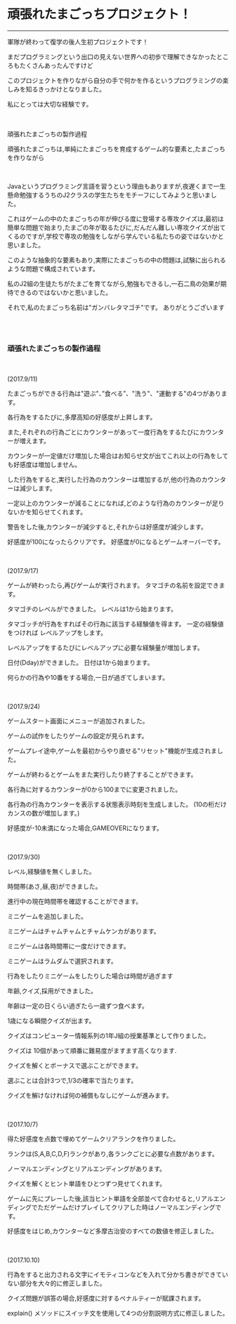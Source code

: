 <h1>頑張れたまごっちプロジェクト！</h1>
<hr>

<p>軍隊が終わって復学の後人生初プロジェクトです！</p>
<p>まだプログラミングという出口の見えない世界への初歩で理解できなかったところもたくさんあったんですけど</p>
<p>このプロジェクトを作りながら自分の手で何かを作るというプログラミングの楽しみを知るきっかけとなりました。</p>
<p>私にとっては大切な経験です。</p><br>

<br>
<br＞
<h3>頑張れたまごっちの製作過程</h3>
<p>頑張れたまごっちは,単純にたまごっちを育成するゲーム的な要素と,たまごっちを作りながら</p> <br>
<p>Javaというプログラミング言語を習うという理由もありますが,夜遅くまで一生懸命勉強するうちのJ2クラスの学生たちをモチーフにしてみようと思いました。</p> 
<p>これはゲームの中のたまごっちの年が伸びる度に登場する専攻クイズは,最初は簡単な問題で始まり,たまごの年が取るたびに,だんだん難しい専攻クイズが出てくるのですが,学校で専攻の勉強をしながら学んでいる私たちの姿ではないかと思いました。</p> 
<p>このような抽象的な要素もあり,実際にたまごっちの中の問題は,試験に出られるような問題で構成されています。</p>
<p>私のJ2組の生徒たちがたまごを育てながら,勉強もできるし,一石二鳥の効果が期待できるのではないかと思いました。</p>
<p>それで,私のたまごっち名前は"ガンバレタマゴチ"です。 ありがとうございます</p>

<br>
<br>

<h3>頑張れたまごっちの製作過程</h3>
 <br><br>
  (2017.9/11)

<p>たまごっちができる行為は"遊ぶ"、”食べる”、"洗う"、"運動する"の4つがあります。</p>
<p>各行為をするたびに,多摩高知の好感度が上昇します。
<p>また,それぞれの行為ごとにカウンターがあって一度行為をするたびにカウンターが増えます。</p>
<p>カウンターが一定値だけ増加した場合はお知らせ文が出てこれ以上の行為をしても好感度は増加しません。</p>
<p>した行為をすると,実行した行為のカウンターは増加するが,他の行為のカウンターは減少します。</p>
<p>一定以上のカウンターが減ることになれば,どのような行為のカウンターが足りないかを知らせてくれます。</p>
<p>警告をした後,カウンターが減少すると,それからは好感度が減少します。</p>
<p>好感度が100になったらクリアです。 好感度が0になるとゲームオーバーです。</p> 
 <br><br>
(2017.9/17)
<p>ゲームが終わったら,再びゲームが実行されます。 タマゴチの名前を設定できます。 </p>
<p>タマゴチのレベルができました。 レベルは1から始まります。</p>
<p>タマゴッチが行為をすればその行為に該当する経験値を得ます。 一定の経験値をつければ
レベルアップをします。</p> レベルアップをするたびにレベルアップに必要な経験量が増加します。</p>
<p>日付(Dday)ができました。 日付は1から始まります。</p>
<p>何らかの行為や10番をする場合,一日が過ぎてしまいます。</p>
<br><br>
(2017.9/24)
<p>ゲームスタート画面にメニューが追加されました。</p>
<p>ゲームの試作をしたりゲームの設定が見られます。</p>
<p>ゲームプレイ途中,ゲームを最初からやり直せる"リセット"機能が生成されました。</p>
<p>ゲームが終わるとゲームをまた実行したり終了することができます。</p>
<p>各行為に対するカウンターが0から100までに変更されました。 </p>
<p>各行為の行為カウンターを表示する状態表示時刻を生成しました。 (10の桁だけカンスの数が増加します。)</p>
<p>好感度が-10未満になった場合,GAMEOVERになります。</p>
<br><br>
(2017.9/30)
<p>レベル,経験値を無くしました。</p>
<p>時間帯(あさ,昼,夜)ができました。</p>
<p>進行中の現在時間帯を確認することができます。</p>
<p>ミニゲームを追加しました。</p>
<p>ミニゲームはチャムチャムとチャムケンカがあります。</p>
<p>ミニゲームは各時間帯に一度だけできます。</p>
<p>ミニゲームはラムダムで選択されます。</p>
<p>行為をしたりミニゲームをしたりした場合は時間が過ぎます</p>
<p>年齢,クイズ,採用ができました。</p>
<p>年齢は一定の日くらい過ぎたら一歳ずつ食べます。</p>
<p>1歳になる瞬間クイズが出ます。</p>
<p>クイズはコンピューター情報系列の1年J組の授業基準として作りました。</p>
<p>クイズは 10個があって順番に難易度がますます高くなります.</p>
<p>クイズを解くとボーナスで選ぶことができます。</p>
<p>選ぶことは合計3つで,1/3の確率で当たります。</p>
<p>クイズを解けなければ何の補償もなしにゲームが進みます。</p>
<br><br>
(2017.10/7)
<p>得た好感度を点数で埋めてゲームクリアランクを作りました。</p>
<p>ランクは(S,A,B,C,D,F)ランクがあり,各ランクごとに必要な点数があります。</p>
<p>ノーマルエンディングとリアルエンディングがあります。</p>
<p>クイズを解くとヒント単語をひとつずつ見せてくれます。</p>
<p>ゲームに先にプレーした後,該当ヒント単語を全部並べて合わせると,リアルエンディングでただゲームだけプレイしてクリアした時はノーマルエンディングです。</p>
<p>好感度をはじめ,カウンターなど多摩古治安のすべての数値を修正しました。</p>

<br><br>
(2017.10.10)
<p>行為をすると出力される文字にイモティコンなどを入れて分かち書きができていない部分を大々的に修正しました。</p>
<p>クイズ問題が誤答の場合,好感度に対するペナルティーが賦課されます。 </p>
<p>explain() メソッドにスイッチ文を使用して4つの分割説明方式に修正しました。</p>

